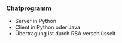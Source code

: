 ### Chatprogramm

- Server in Python
- Client in Python oder Java
- Übertragung ist durch RSA verschlüsselt
